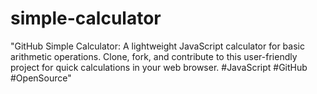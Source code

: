 # simple-calculator
 "GitHub Simple Calculator: A lightweight JavaScript calculator for basic arithmetic operations. Clone, fork, and contribute to this user-friendly project for quick calculations in your web browser. #JavaScript #GitHub #OpenSource"
